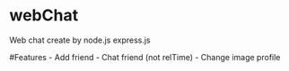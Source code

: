 # webChat
Web chat create by node.js express.js

#Features
    - Add friend
    - Chat friend (not relTime)
    - Change image profile